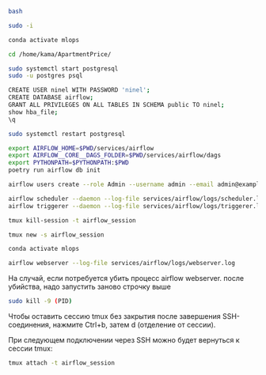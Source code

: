 ```bash
bash
```

```bash
sudo -i
```

```bash
conda activate mlops
```

```bash
cd /home/kama/ApartmentPrice/
```

```bash
sudo systemctl start postgresql
sudo -u postgres psql
```

```bash
CREATE USER ninel WITH PASSWORD 'ninel';
CREATE DATABASE airflow;
GRANT ALL PRIVILEGES ON ALL TABLES IN SCHEMA public TO ninel;
show hba_file;
\q
```

```bash
sudo systemctl restart postgresql
```

```bash
export AIRFLOW_HOME=$PWD/services/airflow
export AIRFLOW__CORE__DAGS_FOLDER=$PWD/services/airflow/dags
export PYTHONPATH=$PYTHONPATH:$PWD
poetry run airflow db init
```

```bash
airflow users create --role Admin --username admin --email admin@example.org --firstname admin --lastname admin --password admin
```

```bash
airflow scheduler --daemon --log-file services/airflow/logs/scheduler.log
airflow triggerer --daemon --log-file services/airflow/logs/triggerer.log
```

```bash
tmux kill-session -t airflow_session
```

```bash
tmux new -s airflow_session
```

```bash
conda activate mlops
```

```bash
airflow webserver --log-file services/airflow/logs/webserver.log
```

На случай, если потребуется убить процесс airflow webserver. после убийства, надо запустить заново строчку выше
```bash
sudo kill -9 (PID)
```

Чтобы оставить сессию tmux без закрытия после завершения SSH-соединения, нажмите Ctrl+b, затем d (отделение от сессии).

При следующем подключении через SSH можно будет вернуться к сессии tmux:

```bash
tmux attach -t airflow_session
```